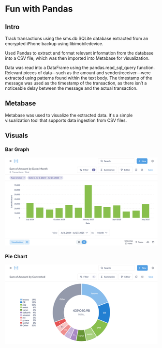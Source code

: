 # Fun with Pandas

## Intro
Track transactions using the sms.db SQLite database extracted from an encrypted iPhone backup using libimobiledevice.

Used Pandas to extract and format relevant information from the database into a CSV file, which was then imported into Metabase for visualization.

Data was read into a DataFrame using the pandas.read_sql_query function. Relevant pieces of data—such as the amount and sender/receiver—were extracted using patterns found within the text body. The timestamp of the message was used as the timestamp of the transaction, as there isn’t a noticeable delay between the message and the actual transaction.

## Metabase

Metabase was used to visualize the extracted data. It's a simple visualization tool that supports data ingestion from CSV files.

## Visuals

### Bar Graph
![bar graph](./visuals/bar_graph.png 'bar graph')

### Pie Chart
![pie chart](./visuals/pie_chart.png 'pie chart')

